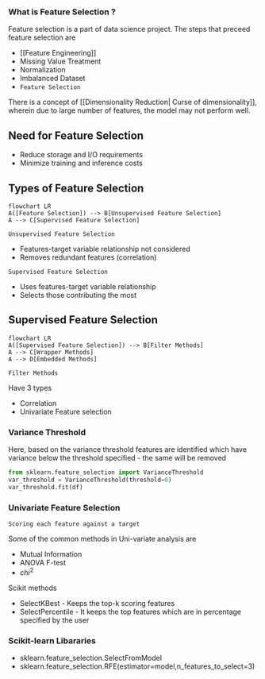 ### What is Feature Selection ?

Feature selection is a part of data science project. The steps that preceed feature selection are

- [[Feature Engineering]]
- Missing Value Treatment
- Normalization
- Imbalanced Dataset
- `Feature Selection`

There is a concept of [[Dimensionality Reduction| Curse of dimensionality]], wherein due to large number of features, the model may not perform well. 

## Need for Feature Selection
- Reduce storage and I/O requirements
- Minimize training and inference costs

## Types of Feature Selection

```mermaid
flowchart LR
A([Feature Selection]) --> B[Unsupervised Feature Selection]
A --> C[Supervised Feature Selection]
```


`Unsupervised Feature Selection`
- Features-target variable relationship not considered
- Removes redundant features (correlation)

`Supervised Feature Selection`
- Uses features-target variable relationship
- Selects those contributing the most

## Supervised Feature Selection

```mermaid
flowchart LR
A([Supervised Feature Selection]) --> B[Filter Methods]
A --> C[Wrapper Methods]
A --> D[Embedded Methods]
```


`Filter Methods`

Have 3 types 
- Correlation
- Univariate Feature selection


### Variance Threshold

Here, based on the variance threshold features are identified which have variance below the threshold specified - the same will be removed 

```py
from sklearn.feature_selection import VarianceThreshold
var_threshold = VarianceThreshold(threshold=0)
var_threshold.fit(df)
```

### Univariate Feature Selection
`Scoring each feature against a target`

Some of the common methods in Uni-variate analysis are
- Mutual Information
- ANOVA F-test
- $chi^2$

Scikit methods
- SelectKBest - Keeps the top-k scoring features
- SelectPercentile - It keeps the top features which are in percentage specified by the user

### Scikit-learn Libararies
- sklearn.feature_selection.SelectFromModel
- sklearn.feature_selection.RFE(estimator=model,n_features_to_select=3)
